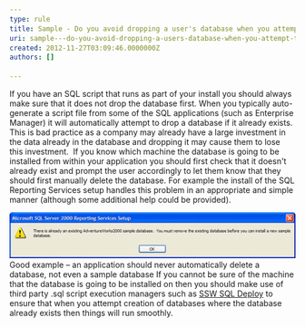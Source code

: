 ```yaml
---
type: rule
title: Sample - Do you avoid dropping a user's database when you attempt to create a database?
uri: sample---do-you-avoid-dropping-a-users-database-when-you-attempt-to-create-a-database
created: 2012-11-27T03:09:46.0000000Z
authors: []

---
```


If you have an SQL script that runs as part of your install you should always make sure that it does not drop the database first. When you typically auto-generate a script file from some of the SQL applications (such as Enterprise Manager) it will automatically attempt to drop a database if it already exists. This is bad practice as a company may already have a large investment in the data already in the database and dropping it may cause them to lose this investment.
   ​
If you know which machine the database is going to be installed from within your application you should first check that it doesn't already exist and prompt the user accordingly to let them know that they should first manually delete the database. For example the install of the SQL Reporting Services setup handles this problem in an appropriate and simple manner (although some additional help could be provided).

![](../../assets/InterfacesDBAlreadyExists.gif)Good example – an application should never automatically delete a database, not even a sample database
If you cannot be sure of the machine that the database is going to be installed on then you should make use of third party .sql script execution managers such as [SSW SQL Deploy](http://www.ssw.com.au/ssw/SQLDeploy) to ensure that when you attempt creation of databases where the database already exists then things will run smoothly.
